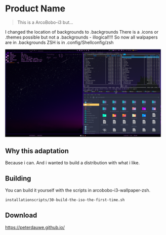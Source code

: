# Product Name
> This is a ArcoBobo-i3 but...


I changed the location of backgrounds to .backgrounds
There is a .icons or .themes possible but not a .backgrounds - illogical!!!!
So now all walpapers are in .backgrounds
ZSH is in .config/Shellconfig/zsh


![](i3-header.png)

## Why this adaptation

Because i can. And i wanted to build a distribution with what i like.


## Building

You can build it yourself with the scripts in arcobobo-i3-wallpaper-zsh.

```sh
installationscripts/30-build-the-iso-the-first-time.sh
```
## Download

https://peterdauwe.github.io/

